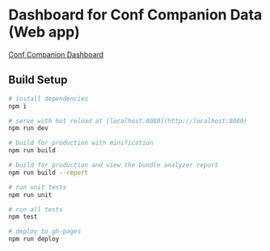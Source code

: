 # Dashboard for Conf Companion Data (Web app) 

[Conf Companion Dashboard](https://xebia-france.github.io/dashboard-conf-companion/#/)

## Build Setup

``` bash
# install dependencies
npm i

# serve with hot reload at [localhost:8080](http://localhost:8080)
npm run dev

# build for production with minification
npm run build

# build for production and view the bundle analyzer report
npm run build --report

# run unit tests
npm run unit

# run all tests
npm test

# deploy to gh-pages
npm run deploy
```
